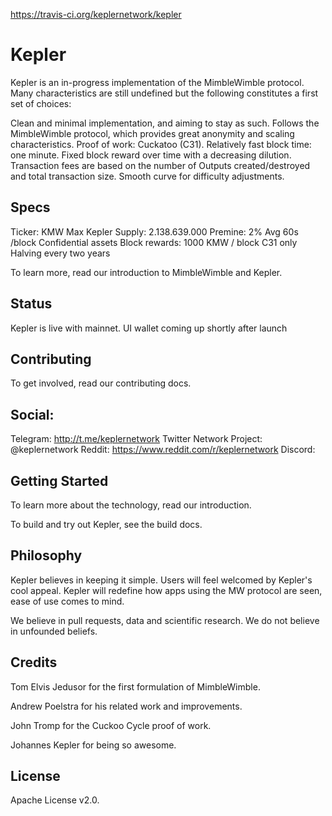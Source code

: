 https://travis-ci.org/keplernetwork/kepler

# Kepler

Kepler is an in-progress implementation of the MimbleWimble protocol. Many characteristics are still undefined but the following constitutes a first set of choices:

Clean and minimal implementation, and aiming to stay as such.
Follows the MimbleWimble protocol, which provides great anonymity and scaling characteristics.
Proof of work: Cuckatoo (C31).
Relatively fast block time: one minute.
Fixed block reward over time with a decreasing dilution.
Transaction fees are based on the number of Outputs created/destroyed and total transaction size.
Smooth curve for difficulty adjustments.

## Specs

Ticker: KMW
Max Kepler Supply: 2.138.639.000
Premine: 2%
Avg 60s /block
Confidential assets
Block rewards: 1000 KMW / block
C31 only
Halving every two years

To learn more, read our introduction to MimbleWimble and Kepler.

## Status

Kepler is live with mainnet. UI wallet coming up shortly after launch

## Contributing

To get involved, read our contributing docs.

## Social:

Telegram: http://t.me/keplernetwork
Twitter Network Project: @keplernetwork
Reddit: https://www.reddit.com/r/keplernetwork
Discord: 

## Getting Started

To learn more about the technology, read our introduction.

To build and try out Kepler, see the build docs.

## Philosophy

Kepler believes in keeping it simple. Users will feel welcomed by Kepler's cool appeal. Kepler will redefine how apps using the MW protocol are seen, ease of use comes to mind.

We believe in pull requests, data and scientific research. We do not believe in unfounded beliefs.

## Credits

Tom Elvis Jedusor for the first formulation of MimbleWimble.

Andrew Poelstra for his related work and improvements.

John Tromp for the Cuckoo Cycle proof of work.

Johannes Kepler for being so awesome.

## License

Apache License v2.0.
